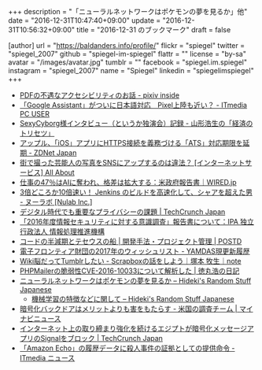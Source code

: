 +++
description = "「ニューラルネットワークはポケモンの夢を見るか」他"
date = "2016-12-31T10:47:40+09:00"
update = "2016-12-31T10:56:32+09:00"
title = "2016-12-31 のブックマーク"
draft = false

[author]
  url = "https://baldanders.info/profile/"
  flickr = "spiegel"
  twitter = "spiegel_2007"
  github = "spiegel-im-spiegel"
  flattr = ""
  license = "by-sa"
  avatar = "/images/avatar.jpg"
  tumblr = ""
  facebook = "spiegel.im.spiegel"
  instagram = "spiegel_2007"
  name = "Spiegel"
  linkedin = "spiegelimspiegel"
+++

- [PDFの不遇なアクセシビリティのお話 - pixiv inside](http://inside.pixiv.net/entry/2016/12/23/180000)
- [「Google Assistant」がついに日本語対応　Pixel上陸も近い？ - ITmedia PC USER](http://www.itmedia.co.jp/pcuser/articles/1612/25/news003.html)
- [SexyCyborg様インタビュー（というか独演会）記録 - 山形浩生の「経済のトリセツ」](http://cruel.hatenablog.com/entry/2016/12/24/152545)
- [アップル、「iOS」アプリにHTTPS接続を義務づける「ATS」対応期限を延期 - ZDNet Japan](http://japan.zdnet.com/article/35094249/)
- [街で撮った芸能人の写真をSNSにアップするのは違法？ [インターネットサービス] All About](https://allabout.co.jp/gm/gc/467048/)
- [仕事の47％はAIに奪われ、格差は拡大する：米政府報告書｜WIRED.jp](http://wired.jp/2016/12/26/federal-report-ai/)
- [3倍どころか10倍速い！ Jenkins のビルドを高速化して、シャアを超えた男 - ヌーラボ [Nulab Inc.]](https://nulab-inc.com/ja/blog/nulab/jenkins-speedup-10-times/)
- [デジタル時代でも重要なプライバシーの課題 | TechCrunch Japan](https://techcrunch.com/2016/12/25/privacy-is-still-alive-and-kicking-in-the-digital-age/)
- [「2016年度情報セキュリティに対する意識調査」報告書について：IPA 独立行政法人 情報処理推進機構](https://www.ipa.go.jp/security/fy28/reports/ishiki/index.html)
- [コードの半減期とテセウスの船 | 開発手法・プロジェクト管理 | POSTD](http://postd.cc/the-half-life-of-code/)
- [電子フロンティア財団の2017年のウィッシュリスト - YAMDAS現更新履歴](http://d.hatena.ne.jp/yomoyomo/20161226/effs2017wishlist)
- [Wiki脳だってTumblrしたい - Scrapboxの話をしよう｜塚本 牧生｜note](https://note.mu/tsukamoto/n/n9c6a0ea7030b)
- [PHPMailerの脆弱性CVE-2016-10033について解析した | 徳丸浩の日記](http://blog.tokumaru.org/2016/12/PHPMailer-Vulnerability-CVE-2016-10033.html)
- [ニューラルネットワークはポケモンの夢を見るか – Hideki's Random Stuff Japanese](https://ja.hideki.hclippr.com/2016/12/28/%e3%83%8b%e3%83%a5%e3%83%bc%e3%83%a9%e3%83%ab%e3%83%8d%e3%83%83%e3%83%88%e3%83%af%e3%83%bc%e3%82%af%e3%81%af%e3%83%9d%e3%82%b1%e3%83%a2%e3%83%b3%e3%81%ae%e5%a4%a2%e3%82%92%e8%a6%8b%e3%82%8b%e3%81%8b/)
    - [機械学習の特徴などに関して – Hideki's Random Stuff Japanese](https://ja.hideki.hclippr.com/2016/12/31/%E6%A9%9F%E6%A2%B0%E5%AD%A6%E7%BF%92%E3%81%AE%E7%89%B9%E5%BE%B4%E3%81%AA%E3%81%A9%E3%81%AB%E9%96%A2%E3%81%97%E3%81%A6/)
- [暗号化バックドアはメリットよりも害をもたらす - 米国の調査チーム | マイナビニュース](http://news.mynavi.jp/news/2016/12/28/053/)
- [インターネット上の取り締まり強化を続けるエジプトが暗号化メッセージアプリのSignalをブロック | TechCrunch Japan](https://techcrunch.com/2016/12/26/1431709/)
- [「Amazon Echo」の履歴データに殺人事件の証拠としての提供命令 - ITmedia ニュース](http://www.itmedia.co.jp/news/articles/1612/28/news051.html)

